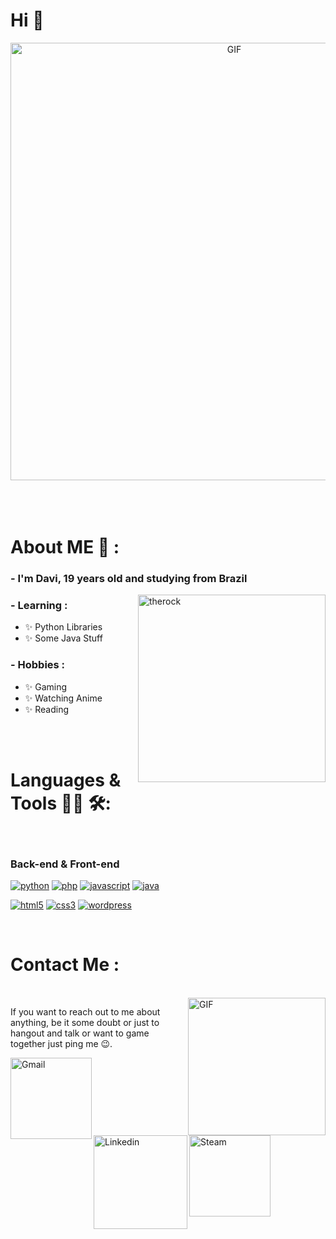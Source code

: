 # Hi 👋

<div align="center">
<img hight="300" width="700" alt="GIF" align="center" src="https://i.pinimg.com/originals/db/f5/1c/dbf51c9db7ff971646f956ac5c807d58.gif">
</div>

</br>
</br>
</br>


# About ME 💬 :

### - I'm Davi, 19 years old and studying from Brazil

<img hight="200" width="300" alt="therock" align="right" src="https://i.pinimg.com/736x/ac/9f/51/ac9f5144a0db0279f7a307dd200aca7a.jpg">

### - Learning :
- ✨ Python Libraries
- ✨ Some Java Stuff

### - Hobbies : 
- ✨ Gaming
- ✨ Watching Anime
- ✨ Reading

</br>
</br>

# Languages & Tools 👨‍💻 🛠:
</br>

<p align="center">

<h3>Back-end & Front-end</h3>
<a href="https://www.python.org/" target="_blank"><img src="https://img.shields.io/badge/Python-white.svg?style=for-the-badge&logo=python&logoColor=ffde57," alt="python"/></a>
<a href="https://php.net" target="_blank"><img src="https://img.shields.io/badge/PHP-white.svg?style=for-the-badge&logo=php&logoColor=777BB4" alt="php"/></a>
<a href="https://developer.mozilla.org/en-US/docs/Web/JavaScript" target="_blank"><img src="https://img.shields.io/badge/JavaScript-white.svg?style=for-the-badge&logo=javascript&logoColor=#F7DF1E" alt="javascript"/></a>
<a href="https://www.oracle.com/java/" target="_blank"><img src="https://img.shields.io/badge/java-white.svg?style=for-the-badge&logo=openjdk&logoColor=black" alt="java"/></a>

<a href="https://html.spec.whatwg.org/multipage/" target="_blank"><img src="https://img.shields.io/badge/-HTML-white?logo=html5&style=for-the-badge" alt="html5"/></a>
<a href="https://www.w3.org/Style/CSS" target="_blank"><img src="https://img.shields.io/badge/-CSS-white?logo=css3&logoColor=1572B6&style=for-the-badge" alt="css3"/></a>
<a href="https://wordpress.com/" target="_blank"><img src="https://img.shields.io/badge/-wordpress-white?logo=wordpress&logoColor=21759B&style=for-the-badge" alt="wordpress"/></a>

</br>

# Contact Me :

<p>
 </br>


<img hight="320" width="220" align="right" alt="GIF" src="https://i.pinimg.com/1200x/8c/88/1c/8c881c5a3490c66cf580103297d549a3.jpg">


If you want to reach out to me about anything, be it some doubt or just to hangout and talk or want to game together just ping me 😉.

<a href="mailto:djcnunb@gmail.com">
 <img align="left" alt="Gmail" width="130" hight="100" src="https://github.com/Xx-Ashutosh-xX/Xx-Ashutosh-xX/blob/master/assets/icons/gmail.png" />
</a>
<a href="https://www.linkedin.com/in/djcn/">
  <img align="left" alt="Linkedin" width="150" hight="100" src="https://github.com/Xx-Ashutosh-xX/Xx-Ashutosh-xX/blob/master/assets/icons/linkedin.png" />
</br>
</br>
</br>
</a>
<a href="https://steamcommunity.com/profiles/76561198988460368/">
  <img align="left" alt="Steam" width="130" hight="100" src="https://github.com/Xx-Ashutosh-xX/Xx-Ashutosh-xX/blob/master/assets/icons/steam.png" />
</a>
 </p>
 

</br>
</br>
</br>
</br>
</br>
</br>
